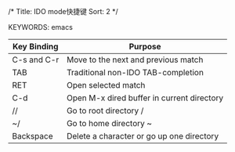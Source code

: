 /*
 Title: IDO mode快捷键
 Sort: 2
 */

KEYWORDS: emacs

|Key Binding| Purpose|
|----|----|
|C-s and C-r| Move to the next and previous match|
|TAB| Traditional non-IDO TAB-completion|
|RET| Open selected match|
|C-d| Open M-x dired buffer in current directory|
|// |Go to root directory /|
|~/ |Go to home directory ~|
|Backspace| Delete a character or go up one directory|
